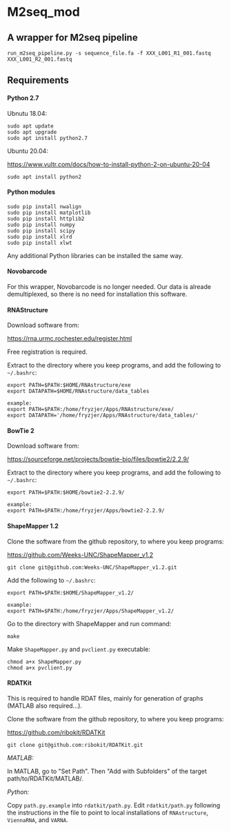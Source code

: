 # M2seq_mod
## A wrapper for M2seq pipeline

```
run_m2seq_pipeline.py -s sequence_file.fa -f XXX_L001_R1_001.fastq XXX_L001_R2_001.fastq
```




## Requirements

#### Python 2.7

Ubnutu 18.04:

```
sudo apt update
sudo apt upgrade
sudo apt install python2.7
```

Ubuntu 20.04:

https://www.vultr.com/docs/how-to-install-python-2-on-ubuntu-20-04

```
sudo apt install python2
```

#### Python modules

```
sudo pip install nwalign
sudo pip install matplotlib
sudo pip install httplib2
sudo pip install numpy
sudo pip install scipy
sudo pip install xlrd
sudo pip install xlwt
```

Any additional Python libraries can be installed the same way.


#### Novobarcode

For this wrapper, Novobarcode is no longer needed. Our data is alreade demultiplexed, so there is no need for installation this software.


#### RNAStructure

Download software from:

https://rna.urmc.rochester.edu/register.html

Free registration is required.

Extract to the directory where you keep programs, and add the following to `~/.bashrc`:

```
export PATH=$PATH:$HOME/RNAstructure/exe
export DATAPATH=$HOME/RNAstructure/data_tables

example:
export PATH=$PATH:/home/fryzjer/Apps/RNAstructure/exe/
export DATAPATH='/home/fryzjer/Apps/RNAstructure/data_tables/'
```

#### BowTie 2

Download software from:

https://sourceforge.net/projects/bowtie-bio/files/bowtie2/2.2.9/

Extract to the directory where you keep programs, and add the following to `~/.bashrc`:

```
export PATH=$PATH:$HOME/bowtie2-2.2.9/

example:
export PATH=$PATH:/home/fryzjer/Apps/bowtie2-2.2.9/
```

#### ShapeMapper 1.2

Clone the software from the github repository, to where you keep programs:

https://github.com/Weeks-UNC/ShapeMapper_v1.2

```
git clone git@github.com:Weeks-UNC/ShapeMapper_v1.2.git

```

Add the following to `~/.bashrc`:

```
export PATH=$PATH:$HOME/ShapeMapper_v1.2/

example:
export PATH=$PATH:/home/fryzjer/Apps/ShapeMapper_v1.2/

```

Go to the directory with ShapeMapper and run command:

```
make
```

Make `ShapeMapper.py` and `pvclient.py` executable:

```
chmod a+x ShapeMapper.py
chmod a+x pvclient.py
```


#### RDATKit

This is required to handle RDAT files, mainly for generation of graphs (MATLAB also required...).

Clone the software from the github repository, to where you keep programs:

https://github.com/ribokit/RDATKit

```
git clone git@github.com:ribokit/RDATKit.git
```

*MATLAB:*

In MATLAB, go to "Set Path". Then "Add with Subfolders" of the target path/to/RDATKit/MATLAB/.

*Python:*

Copy `path.py.example` into `rdatkit/path.py`. Edit `rdatkit/path.py` following the instructions in the file to point to local installations of `RNAstructure`, `ViennaRNA`, and `VARNA`.